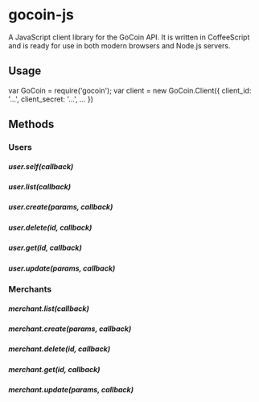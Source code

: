 gocoin-js
===========

A JavaScript client library for the GoCoin API. It is written in CoffeeScript
and is ready for use in both modern browsers and Node.js servers.


## Usage

var GoCoin = require('gocoin');
var client = new GoCoin.Client({
  client_id: '...',
  client_secret: '...',
  ...
})

## Methods

### Users

##### user.self(callback)
##### user.list(callback)
##### user.create(params, callback)
##### user.delete(id, callback)
##### user.get(id, callback)
##### user.update(params, callback)


### Merchants

##### merchant.list(callback)
##### merchant.create(params, callback)
##### merchant.delete(id, callback)
##### merchant.get(id, callback)
##### merchant.update(params, callback)
